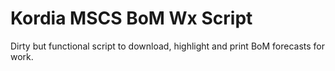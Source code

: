 # Kordia MSCS BoM Wx Script
Dirty but functional script to download, highlight and print BoM forecasts for work.
